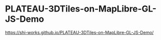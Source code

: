 # PLATEAU-3DTiles-on-MapLibre-GL-JS-Demo
https://shi-works.github.io/PLATEAU-3DTiles-on-MapLibre-GL-JS-Demo/
